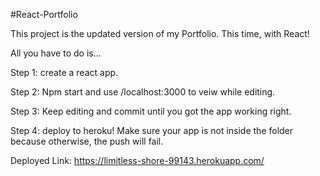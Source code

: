 #React-Portfolio

This project is the updated version of my Portfolio. This time, with React! 

All you have to do is...

Step 1: create a react app.

Step 2: Npm start and use /localhost:3000 to veiw while editing.

Step 3: Keep editing and commit until you got the app working right.

Step 4: deploy to heroku! Make sure your app is not inside the folder because otherwise, the push will fail. 

Deployed Link: https://limitless-shore-99143.herokuapp.com/
